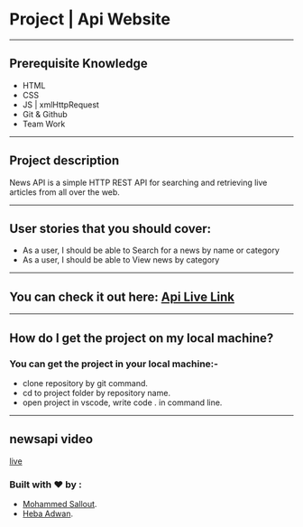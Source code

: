 # Project | Api Website

--------------------------------------------------------------------------------

## Prerequisite Knowledge

- HTML
- CSS
- JS | xmlHttpRequest
- Git & Github
- Team Work

--------------------------------------------------------------------------------

## Project description

News API is a simple HTTP REST API for searching and retrieving live articles from all over the web.

--------------------------------------------------------------------------------

## User stories that you should cover:
- As a user, I should be able to Search for a news by name or category
- As a user, I should be able to View news by category

--------------------------------------------------------------------------------

## You can check it out here: [Api Live Link](https://gsg-g13.github.io/Heba-Mohammed-Api/)

--------------------------------------------------------------------------------

## How do I get the project on my local machine?
### You can get the project in your local machine:-
- clone repository by git command.
- cd to project folder by repository name.
- open project in vscode, write code . in command line.

--------------------------------------------------------------------------------
## newsapi video
[live](https://docs.google.com/presentation/d/1_5ianqkU_SIrhF9Cs4U8h20fkAYDyhBLKmG_w0pdD-E/edit?usp=sharing)

### Built with ❤️ by :
- [Mohammed Sallout](https://github.com/MohammedSallout).
- [Heba Adwan](https://github.com/Heba-Adwan).
